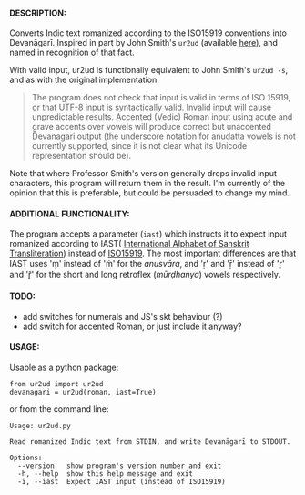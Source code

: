 #### DESCRIPTION:

Converts Indic text romanized according to the ISO15919 conventions into Devanāgarī.  Inspired in part by John Smith's `ur2ud` (available [here](http://bombay.indology.info/software/programs/index.html)), and named in recognition of that fact.

With valid input, ur2ud is functionally equivalent to John Smith's
`ur2ud -s`, and as with the original implementation:

  >  The program does not check that input is valid in terms of ISO 15919,
  >  or that UTF-8 input is syntactically valid. Invalid input will cause
  >  unpredictable results. Accented (Vedic) Roman input using acute and
  >  grave accents over vowels will produce correct but unaccented
  >  Devanagari output (the underscore notation for anudatta vowels is
  >  not currently supported, since it is not clear what its Unicode
  >  representation should be).

Note that where Professor Smith's version generally drops invalid input
characters, this program will return them in the result.  I'm currently
of the opinion that this is preferable, but could be persuaded to change
my mind.

#### ADDITIONAL FUNCTIONALITY:

The program accepts a parameter (`iast`) which instructs it to expect input
romanized according to IAST(
[International Alphabet of Sanskrit Transliteration](http://en.wikipedia.org/wiki/IAST)) instead of [ISO15919](http://en.wikipedia.org/wiki/ISO_15919).  The most important differences are that IAST uses 'ṃ' instead of 'ṁ' for the _anusvāra_, and 'ṛ' and 'ṝ' instead of 'r̥' and 'r̥̄' for the short and long retroflex (_mūrḍhanya_) vowels respectively.

#### TODO:
* add switches for numerals and JS's skt behaviour (?)
* add switch for accented Roman, or just include it anyway?


#### USAGE:

Usable as a python package:

    from ur2ud import ur2ud
    devanagari = ur2ud(roman, iast=True)

or from the command line:

    Usage: ur2ud.py

    Read romanized Indic text from STDIN, and write Devanāgarī to STDOUT.

    Options:
      --version   show program's version number and exit
      -h, --help  show this help message and exit
      -i, --iast  Expect IAST input (instead of ISO15919)

